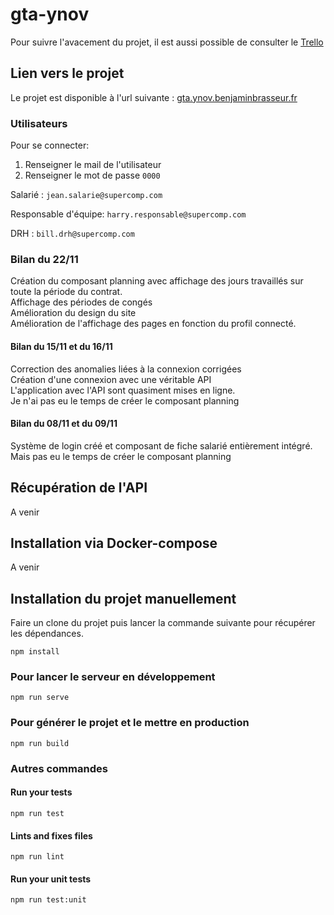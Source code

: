 # gta-ynov

Pour suivre l'avacement du projet, il est aussi possible de consulter le [Trello](https://trello.com/b/1qy2WoFk/gta-ynov-vue)

## Lien vers le projet

Le projet est disponible à l'url suivante : [gta.ynov.benjaminbrasseur.fr](http://gta.ynov.benjaminbrasseur.fr)

### Utilisateurs

Pour se connecter: 
1. Renseigner le mail de l'utilisateur
2. Renseigner le mot de passe `0000`

Salarié : `jean.salarie@supercomp.com`

Responsable d'équipe: `harry.responsable@supercomp.com`

DRH : `bill.drh@supercomp.com`

### Bilan du 22/11

Création du composant planning avec affichage des jours travaillés sur toute la période du contrat.<br/>
Affichage des périodes de congés <br/>
Amélioration du design du site <br/>
Amélioration de l'affichage des pages en fonction du profil connecté. <br/>

#### Bilan du 15/11 et du 16/11

Correction des anomalies liées à la connexion corrigées <br/>
Création d'une connexion avec une véritable API <br/>
L'application avec l'API sont quasiment mises en ligne. <br/>
Je n'ai pas eu le temps de créer le composant planning

#### Bilan du 08/11 et du 09/11

Système de login créé et composant de fiche salarié entièrement intégré. <br/>
Mais pas eu le temps de créer le composant planning

## Récupération de l'API

A venir

## Installation via Docker-compose

A venir

## Installation du projet manuellement

Faire un clone du projet puis lancer la commande suivante pour récupérer les dépendances.
```
npm install
```

### Pour lancer le serveur en développement
```
npm run serve
```

### Pour générer le projet et le mettre en production
```
npm run build
```

### Autres commandes

#### Run your tests
```
npm run test
```

#### Lints and fixes files
```
npm run lint
```

#### Run your unit tests
```
npm run test:unit
```
